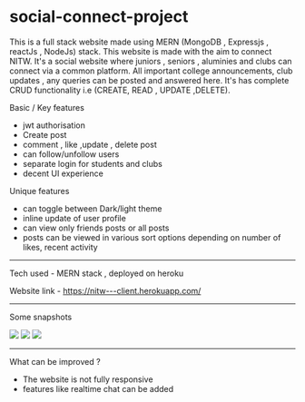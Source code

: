 # social-connect-project

This is a full stack website made using MERN (MongoDB , Expressjs , reactJs , NodeJs) stack.
This website is made with the aim to connect NITW. It's a social website where juniors , seniors , aluminies and clubs can connect via a common platform.
All important college announcements, club updates , any queries can be posted and answered here.
It's has complete CRUD functionality i.e (CREATE, READ , UPDATE ,DELETE).

Basic / Key features
- jwt authorisation
- Create post
- comment , like ,update , delete post
- can follow/unfollow users
- separate login for students and clubs
- decent UI experience

Unique features
- can toggle between Dark/light theme
- inline update of user profile
- can view only friends posts or all posts
- posts can be viewed in various sort options depending on number of likes, recent activity

-----------------------------------------------------------------------------------------------------------------------------------------------------------------------------------
Tech used - MERN stack , deployed on heroku

Website link - https://nitw---client.herokuapp.com/

--------------------------------------------------------------------------------------------------------------------------------------------------------------------------------

Some snapshots

<img src="https://user-images.githubusercontent.com/55327084/126106577-bd957636-f55f-40a3-86ce-fa794ad35334.png">

<img src="https://user-images.githubusercontent.com/55327084/126106644-9729b5ad-f312-471a-a356-9a77d03506a6.png">

<img src="https://user-images.githubusercontent.com/55327084/126106776-2c6009c0-58b8-4735-a49a-e8b75e21b03e.png">

--------------------------------------------------------------------------------------------------------------------------------------------------------------------------------
What can be improved ?
- The website is not fully responsive
- features like realtime chat can be added



